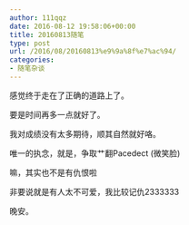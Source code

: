 ```yaml
---
author: 111qqz
date: 2016-08-12 19:58:06+00:00
title: 20160813随笔
type: post
url: /2016/08/20160813%e9%9a%8f%e7%ac%94/
categories:
- 随笔杂谈
---
```


感觉终于走在了正确的道路上了。

要是时间再多一点就好了。

我对成绩没有太多期待，顺其自然就好咯。

唯一的执念，就是，争取艹翻Pacedect (微笑脸)

嘛，其实也不是有仇恨啦

非要说就是有人太不可爱，我比较记仇2333333

晚安。
